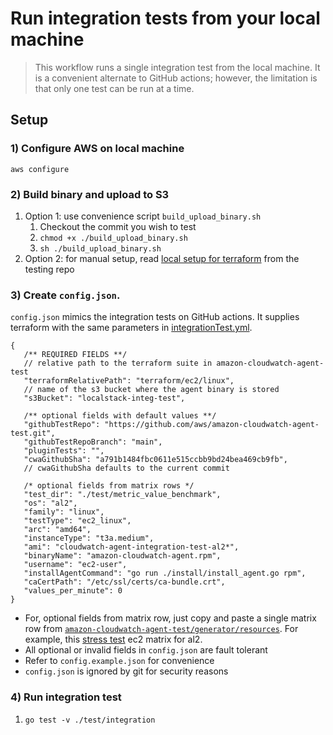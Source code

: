 # Run integration tests from your local machine

> This workflow  runs a single integration test from the local machine. It is a convenient alternate to GitHub actions; however, the limitation is that only one test can be run at a time.        

## Setup
### 1) Configure AWS on local machine
`aws configure`

### 2) Build binary and upload to S3
   1. Option 1: use convenience script `build_upload_binary.sh`
      1. Checkout the commit you wish to test
      2. `chmod +x ./build_upload_binary.sh`
      3. `sh ./build_upload_binary.sh`
   2. Option 2: for manual setup, read [local setup for terraform](https://github.com/aws/amazon-cloudwatch-agent-test/blob/main/terraform/ec2/README.md#local-setup-not-recommended) from the testing repo

### 3) Create `config.json`. 

`config.json` mimics the integration tests on GitHub actions. It supplies terraform with the same parameters in [integrationTest.yml](https://github.com/aws/amazon-cloudwatch-agent/blob/main/.github/workflows/integrationTest.yml).  

```json5
{
   /** REQUIRED FIELDS **/
   // relative path to the terraform suite in amazon-cloudwatch-agent-test
   "terraformRelativePath": "terraform/ec2/linux",
   // name of the s3 bucket where the agent binary is stored
   "s3Bucket": "localstack-integ-test",

   /** optional fields with default values **/
   "githubTestRepo": "https://github.com/aws/amazon-cloudwatch-agent-test.git",
   "githubTestRepoBranch": "main",
   "pluginTests": "",
   "cwaGithubSha": "a791b1484fbc0611e515ccbb9bd24bea469cb9fb",
   // cwaGithubSha defaults to the current commit 

   /* optional fields from matrix rows */
   "test_dir": "./test/metric_value_benchmark",
   "os": "al2",
   "family": "linux",
   "testType": "ec2_linux",
   "arc": "amd64",
   "instanceType": "t3a.medium",
   "ami": "cloudwatch-agent-integration-test-al2*",
   "binaryName": "amazon-cloudwatch-agent.rpm",
   "username": "ec2-user",
   "installAgentCommand": "go run ./install/install_agent.go rpm",
   "caCertPath": "/etc/ssl/certs/ca-bundle.crt",
   "values_per_minute": 0
}
```
* For, optional fields from matrix row, just copy and paste a single matrix row from [`amazon-cloudwatch-agent-test/generator/resources`](https://github.com/aws/amazon-cloudwatch-agent-test/tree/main/generator/resources). For example, this [stress test](https://github.com/aws/amazon-cloudwatch-agent-test/blob/main/generator/resources/ec2_stress_test_matrix.json#L12-L21) ec2 matrix for al2.
* All optional or invalid fields in `config.json` are fault tolerant
* Refer to `config.example.json` for convenience
* `config.json` is ignored by git for security reasons


### 4) Run integration test
   1. `go test -v ./test/integration` 